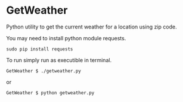 # GetWeather

Python utility to get the current weather for a location using zip code.

You may need to install python module requests. 

```
sudo pip install requests
```

To run simply run as executible in terminal.

```
GetWeather $ ./getweather.py
```
or 
```
GetWeather $ python getweather.py
```
